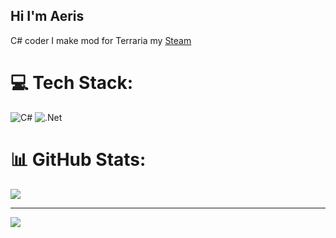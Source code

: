 ## Hi I'm Aeris

C# coder
I make mod for Terraria my [Steam](https://steamcommunity.com/profiles/76561199477207706/)<br/>

# 💻 Tech Stack:
![C#](https://img.shields.io/badge/c%23-%23239120.svg?style=for-the-badge&logo=csharp&logoColor=white) ![.Net](https://img.shields.io/badge/.NET-5C2D91?style=for-the-badge&logo=.net&logoColor=white)
# 📊 GitHub Stats:
![](https://github-readme-stats.vercel.app/api?username=Sernk&theme=dark&hide_border=false&include_all_commits=false&count_private=false)<br/>

---
[![](https://visitcount.itsvg.in/api?id=Sernk&icon=0&color=0)](https://visitcount.itsvg.in)

<!-- Proudly created with GPRM ( https://gprm.itsvg.in ) -->
